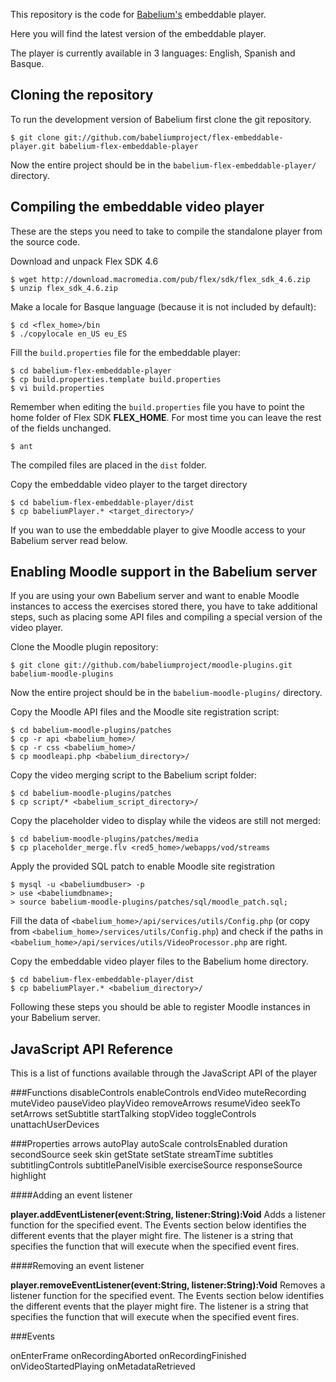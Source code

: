This repository is the code for [Babelium's][] embeddable player.

[Babelium's]: http://babeliumproject.com

Here you will find the latest version of the embeddable player.

The player is currently available in 3 languages: English, Spanish and Basque.

Cloning the repository
----------------------
To run the development version of Babelium first clone the git repository.

	$ git clone git://github.com/babeliumproject/flex-embeddable-player.git babelium-flex-embeddable-player

Now the entire project should be in the `babelium-flex-embeddable-player/` directory.


Compiling the embeddable video player
-------------------------------------
These are the steps you need to take to compile the standalone player from the source code.

Download and unpack Flex SDK 4.6

	$ wget http://download.macromedia.com/pub/flex/sdk/flex_sdk_4.6.zip
	$ unzip flex_sdk_4.6.zip

Make a locale for Basque language (because it is not included by default):

	$ cd <flex_home>/bin
	$ ./copylocale en_US eu_ES

Fill the `build.properties` file for the embeddable player:

	$ cd babelium-flex-embeddable-player
	$ cp build.properties.template build.properties
	$ vi build.properties

Remember when editing the `build.properties` file you have to point the home folder of Flex SDK **FLEX_HOME**. For most time you can leave the rest of the fields unchanged.

	$ ant

The compiled files are placed in the `dist` folder.

Copy the embeddable video player to the target directory

	$ cd babelium-flex-embeddable-player/dist
	$ cp babeliumPlayer.* <target_directory>/

If you wan to use the embeddable player to give Moodle access to your Babelium server read below.

Enabling Moodle support in the Babelium server
--------------------------------------------
If you are using your own Babelium server and want to enable Moodle instances to access the exercises stored there, you have to take additional steps, such as placing some API files and compiling a special version of the video player.

Clone the Moodle plugin repository:

	$ git clone git://github.com/babeliumproject/moodle-plugins.git babelium-moodle-plugins

Now the entire project should be in the `babelium-moodle-plugins/` directory.

Copy the Moodle API files and the Moodle site registration script:

	$ cd babelium-moodle-plugins/patches
	$ cp -r api <babelium_home>/
	$ cp -r css <babelium_home>/
	$ cp moodleapi.php <babelium_directory>/

Copy the video merging script to the Babelium script folder:

	$ cd babelium-moodle-plugins/patches
	$ cp script/* <babelium_script_directory>/

Copy the placeholder video to display while the videos are still not merged:

	$ cd babelium-moodle-plugins/patches/media
	$ cp placeholder_merge.flv <red5_home>/webapps/vod/streams

Apply the provided SQL patch to enable Moodle site registration

	$ mysql -u <babeliumdbuser> -p
	> use <babeliumdbname>;
	> source babelium-moodle-plugins/patches/sql/moodle_patch.sql;

Fill the data of `<babelium_home>/api/services/utils/Config.php` (or copy from `<babelium_home>/services/utils/Config.php`) and check if the paths in `<babelium_home>/api/services/utils/VideoProcessor.php` are right.

Copy the embeddable video player files to the Babelium home directory.

	$ cd babelium-flex-embeddable-player/dist
	$ cp babeliumPlayer.* <babelium_directory>/


Following these steps you should be able to register Moodle instances in your Babelium server.

JavaScript API Reference
------------------------
This is a list of functions available through the JavaScript API of the player

###Functions
disableControls
enableControls
endVideo
muteRecording
muteVideo
pauseVideo
playVideo
removeArrows
resumeVideo
seekTo
setArrows
setSubtitle
startTalking
stopVideo
toggleControls
unattachUserDevices
			
###Properties
arrows
autoPlay
autoScale
controlsEnabled
duration
secondSource
seek
skin
getState
setState
streamTime
subtitles
subtitlingControls
subtitlePanelVisible
exerciseSource
responseSource
highlight

####Adding an event listener

**player.addEventListener(event:String, listener:String):Void**
	Adds a listener function for the specified event. The Events section below identifies the different events that the player might fire. The listener is a string that specifies the function that will execute when the specified event fires.

####Removing an event listener

**player.removeEventListener(event:String, listener:String):Void**
	Removes a listener function for the specified event. The Events section below identifies the different events that the player might fire. The listener is a string that specifies the function that will execute when the specified event fires.

###Events

onEnterFrame
onRecordingAborted
onRecordingFinished
onVideoStartedPlaying
onMetadataRetrieved

